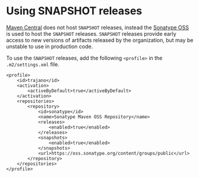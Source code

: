 Using SNAPSHOT releases
=======================

[Maven Central][] does not host `SNAPSHOT` releases, instead  the 
[Sonatype OSS][] is used to host the `SNAPSHOT` releases.  `SNAPSHOT` releases
provide early access to new versions of artifacts released by the organization,
but may be unstable to use in production code.

To use the `SNAPSHOT` releases, add the following `<profile>` in the
`.m2/settings.xml` file.

    <profile>
        <id>trajano</id>
        <activation>
            <activeByDefault>true</activeByDefault>
        </activation>
        <repositories>
            <repository>
                <id>sonatype</id>
                <name>Sonatype Maven OSS Repository</name>
                <releases>
                    <enabled>true</enabled>
                </releases>
                <snapshots>
                    <enabled>true</enabled>
                </snapshots>
                <url>https://oss.sonatype.org/content/groups/public</url>
            </repository>
        </repositories>
    </profile>

[Sonatype OSS]: http://oss.sonatype.org/
[Maven Central]: http://search.maven.org/
